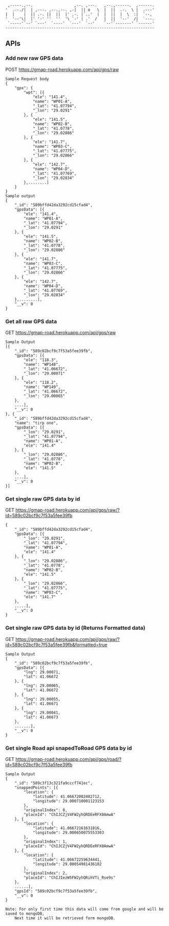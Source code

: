 
     ,-----.,--.                  ,--. ,---.   ,--.,------.  ,------.
    '  .--./|  | ,---. ,--.,--. ,-|  || o   \  |  ||  .-.  \ |  .---'
    |  |    |  || .-. ||  ||  |' .-. |`..'  |  |  ||  |  \  :|  `--, 
    '  '--'\|  |' '-' ''  ''  '\ `-' | .'  /   |  ||  '--'  /|  `---.
     `-----'`--' `---'  `----'  `---'  `--'    `--'`-------' `------'
    ----------------------------------------------------------------- 


## APIs

### Add new raw GPS data
POST https://gmap-road.herokuapp.com/api/gps/raw

    Sample Request body
    {
    	"gpx": {
    		"wpt": [{
    			"ele": "141.4",
    			"name": "WP01-A",
    			"_lat": "41.07794",
    			"_lon": "29.0291"
    		}, {
    			"ele": "141.5",
    			"name": "WP02-B",
    			"_lat": "41.0778",
    			"_lon": "29.02886"
    		}, {
    			"ele": "141.7",
    			"name": "WP03-C",
    			"_lat": "41.07775",
    			"_lon": "29.02866"
    		}, {
    			"ele": "142.7",
    			"name": "WP04-D",
    			"_lat": "41.07769",
    			"_lon": "29.02834"
    		},........]
    	}
    }
    Sample output
    {
    	"_id": "589bffd42da3292cd15cfad4",
    	"gpsData": [{
            "ele": "141.4",
            "name": "WP01-A",
            "_lat": "41.07794",
            "_lon": "29.0291"
        }, {
            "ele": "141.5",
            "name": "WP02-B",
            "_lat": "41.0778",
            "_lon": "29.02886"
        }, {
            "ele": "141.7",
            "name": "WP03-C",
            "_lat": "41.07775",
            "_lon": "29.02866"
        }, {
            "ele": "142.7",
            "name": "WP04-D",
            "_lat": "41.07769",
            "_lon": "29.02834"
        },........],
    	"__v": 0
    }

	

### Get all raw GPS data
GET https://gmap-road.herokuapp.com/api/gps/raw

    Sample Output
    [{
    	"_id": "589c02bcf9c7f53a5fee39fb",
    	"gpsData": [{
    		"ele": "118.3",
    		"name": "WP148",
    		"_lat": "41.06672",
    		"_lon": "29.00071"
    	}, {
    		"ele": "118.2",
    		"name": "WP149",
    		"_lat": "41.06672",
    		"_lon": "29.00065"
    	}, 
    	....],
    	"__v": 0
    }, {
    	"_id": "589bffd42da3292cd15cfad4",
    	"name": "tirp one",
    	"gpsData": [{
    		"_lon": "29.0291",
    		"_lat": "41.07794",
    		"name": "WP01-A",
    		"ele": "141.4"
    	}, {
    		"_lon": "29.02886",
    		"_lat": "41.0778",
    		"name": "WP02-B",
    		"ele": "141.5"
    	},  
    	....],
    	"__v": 0
    }]


### Get single raw GPS data by id
GET https://gmap-road.herokuapp.com/api/gps/raw/?id=589c02bcf9c7f53a5fee39fb

    {
    	"_id": "589bffd42da3292cd15cfad4",
    	"gpsData": [{
    		"_lon": "29.0291",
    		"_lat": "41.07794",
    		"name": "WP01-A",
    		"ele": "141.4"
    	}, {
    		"_lon": "29.02886",
    		"_lat": "41.0778",
    		"name": "WP02-B",
    		"ele": "141.5"
    	}, {
    		"_lon": "29.02866",
    		"_lat": "41.07775",
    		"name": "WP03-C",
    		"ele": "141.7"
    	},
    	.....],
    	"__v": 0
    }

### Get single raw GPS data by id (Returns Formatted data)
GET https://gmap-road.herokuapp.com/api/gps/raw/?id=589c02bcf9c7f53a5fee39fb&formatted=true

    Sample Output
    {
    	"_id": "589c02bcf9c7f53a5fee39fb",
    	"gpsData": [{
    		"lng": 29.00071,
    		"lat": 41.06672
    	}, {
    		"lng": 29.00065,
    		"lat": 41.06672
    	}, {
    		"lng": 29.00055,
    		"lat": 41.06671
    	}, {
    		"lng": 29.00041,
    		"lat": 41.06673
    	}, 
    	.......],
    	"__v": 0
    }

### Get single Road api snapedToRoad GPS data by id
GET https://gmap-road.herokuapp.com/api/gps/road/?id=589c02bcf9c7f53a5fee39fb

    Sample Output
    {
    	"_id": "589c3f13c321fa9cccf741ec",
    	"snappedPoints": [{
    		"location": {
    			"latitude": 41.06672002402712,
    			"longitude": 29.000710001123153
    		},
    		"originalIndex": 0,
    		"placeId": "ChIJCZjV4FW2yhQRDEeRFX0AmwA"
    	}, {
    		"location": {
    			"latitude": 41.06672161631816,
    			"longitude": 29.000650075553303
    		},
    		"originalIndex": 1,
    		"placeId": "ChIJCZjV4FW2yhQRDEeRFX0AmwA"
    	}, {
    		"location": {
    			"latitude": 41.06672259634441,
    			"longitude": 29.00054981436102
    		},
    		"originalIndex": 2,
    		"placeId": "ChIJIezW5FW2yhQRihVTi_Rse9s"
    	}, 
    	......],
    	"gpsId": "589c02bcf9c7f53a5fee39fb",
    	"__v": 0
    }

    Note: For only first time this data will come from google and will be saved to mongoDB,
        Next time it will be retrieved form mongoDB.

